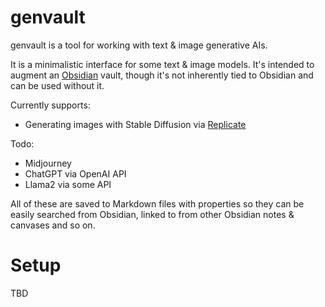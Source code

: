 # genvault

genvault is a tool for working with text & image generative AIs.

It is a minimalistic interface for some text & image models. It's intended to
augment an [Obsidian](https://obsidian.md) vault, though it's not inherently
tied to Obsidian and can be used without it.

Currently supports:

- Generating images with Stable Diffusion via [Replicate](https://replicate.com)

Todo:

- Midjourney
- ChatGPT via OpenAI API
- Llama2 via some API

All of these are saved to Markdown files with properties so they can be easily
searched from Obsidian, linked to from other Obsidian notes & canvases and so
on.

# Setup

TBD

